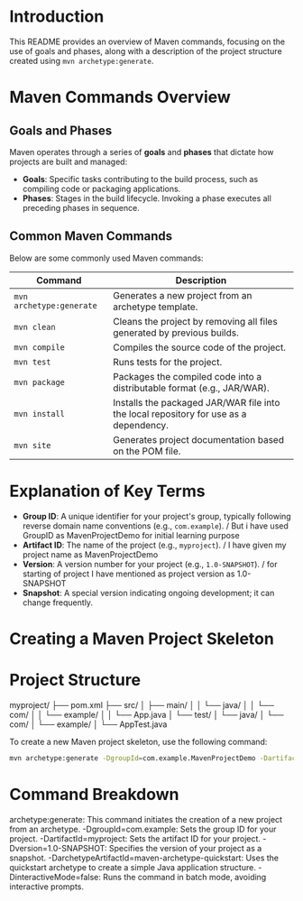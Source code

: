 # Introduction  
This README provides an overview of Maven commands, focusing on the use of goals and phases, along with a description of the project structure created using `mvn archetype:generate`.

# Maven Commands Overview  

## Goals and Phases  
Maven operates through a series of **goals** and **phases** that dictate how projects are built and managed:  
- **Goals**: Specific tasks contributing to the build process, such as compiling code or packaging applications.  
- **Phases**: Stages in the build lifecycle. Invoking a phase executes all preceding phases in sequence.  

## Common Maven Commands  
Below are some commonly used Maven commands:  

| Command                     | Description                                                                         |  
|-----------------------------|-------------------------------------------------------------------------------------|  
| `mvn archetype:generate`    | Generates a new project from an archetype template.                                 |  
| `mvn clean`                 | Cleans the project by removing all files generated by previous builds.              |  
| `mvn compile`               | Compiles the source code of the project.                                           |  
| `mvn test`                  | Runs tests for the project.                                                        |  
| `mvn package`               | Packages the compiled code into a distributable format (e.g., JAR/WAR).            |  
| `mvn install`               | Installs the packaged JAR/WAR file into the local repository for use as a dependency. |  
| `mvn site`                  | Generates project documentation based on the POM file.                             |  

# Explanation of Key Terms  
- **Group ID**: A unique identifier for your project's group, typically following reverse domain name conventions (e.g., `com.example`).  / But i have used GroupID as MavenProjectDemo for initial learning purpose
- **Artifact ID**: The name of the project (e.g., `myproject`).  / I have given my project name as MavenProjectDemo
- **Version**: A version number for your project (e.g., `1.0-SNAPSHOT`).  / for starting of project I have mentioned as project version as 1.0-SNAPSHOT
- **Snapshot**: A special version indicating ongoing development; it can change frequently.  

# Creating a Maven Project Skeleton  

# Project Structure
myproject/
 ├── pom.xml
 ├── src/
 │   ├── main/
 │   │   └── java/
 │   │       └── com/
 │   │           └── example/
 │   │               └── App.java
 │   └── test/
 │       └── java/
 │           └── com/
 │               └── example/
 │                   └── AppTest.java

To create a new Maven project skeleton, use the following command:  

```bash  
mvn archetype:generate -DgroupId=com.example.MavenProjectDemo -DartifactId=MavenProjectDemo -Dversion=1.0-SNAPSHOT -DarchetypeArtifactId=maven-archetype-quickstart -DinteractiveMode=false
```

# Command Breakdown
archetype:generate: This command initiates the creation of a new project from an archetype.
-DgroupId=com.example: Sets the group ID for your project.
-DartifactId=myproject: Sets the artifact ID for your project.
-Dversion=1.0-SNAPSHOT: Specifies the version of your project as a snapshot.
-DarchetypeArtifactId=maven-archetype-quickstart: Uses the quickstart archetype to create a simple Java application structure.
-DinteractiveMode=false: Runs the command in batch mode, avoiding interactive prompts.
